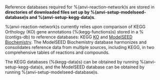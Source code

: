 Reference databases required for %(anvi-reaction-network)s are stored in **directories of downloaded files set up by %(anvi-setup-modelseed-database)s and %(anvi-setup-kegg-data)s**.

%(anvi-reaction-network)s currently relies upon comparison of KEGG Orthology (KO) gene annotations (%(kegg-functions)s) stored in a %(contigs-db) to reference databases: KEGG [KO](https://www.genome.jp/kegg/ko.html) and [ModelSEED Biochemistry](https://github.com/ModelSEED/ModelSEEDDatabase). The ModelSEED Biochemistry database harmonizes and consolidates reference data from multiple sources, including KEGG, in two comprehensive tables of reactions and compounds.

The KEGG databases (%(kegg-data)s) can be obtained by running %(anvi-setup-kegg-data)s, and the ModelSEED database can be obtained by running %(anvi-setup-modelseed-database)s.
